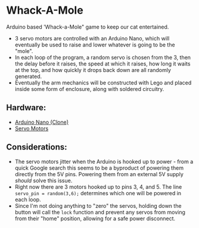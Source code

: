 # Whack-A-Mole
Arduino based 'Whack-a-Mole" game to keep our cat entertained. 
- 3 servo motors are controlled with an Arduino Nano, which will eventually be used to raise and lower whatever is going to be the "mole".
- In each loop of the program, a random servo is chosen from the 3, then the delay before it raises, the speed at which it raises, how long it waits at the top, and how quickly it drops back down are all randomly generated.
- Eventually the arm mechanics will be constructed with Lego and placed inside some form of enclosure, along with soldered circuitry. 

## Hardware:
- [Arduino Nano (Clone)](https://www.amazon.ca/gp/product/B01FSDVZ98/ref=ppx_yo_dt_b_search_asin_title?ie=UTF8&psc=1)
- [Servo Motors](https://www.amazon.ca/gp/product/B07Z16DWGW/ref=ppx_yo_dt_b_asin_image_o01_s00?ie=UTF8&psc=1)

## Considerations:
- The servo motors jitter when the Arduino is hooked up to power - from a quick Google search this seems to be a byproduct of powering them directly from the 5V pins. Powering them from an external 5V supply _should_ solve this issue.
- Right now there are 3 motors hooked up to pins 3, 4, and 5. The line `servo_pin = random(3,6);` determines which one will be powered in each loop.
- Since I'm not doing anything to "zero" the servos, holding down the button will call the `lock` function and prevent any servos from moving from their "home" position, allowing for a safe power disconnect.
